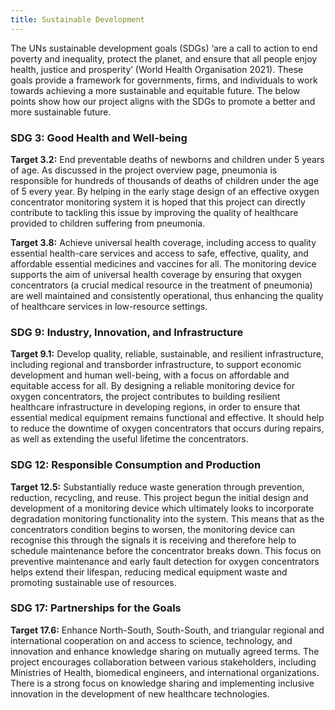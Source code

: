 ```yaml
---
title: Sustainable Development
---
```


The UNs sustainable development goals (SDGs) ‘are a call to action to end poverty and inequality, protect the planet, and ensure that all people enjoy health, justice and prosperity’ (World Health Organisation 2021). These goals provide a framework for governments, firms, and individuals to work towards achieving a more sustainable and equitable future. The below points show how our project aligns with the SDGs to promote a better and more sustainable future.

### SDG 3: Good Health and Well-being

**Target 3.2:** End preventable deaths of newborns and children under 5 years of age.
As discussed in the project overview page, pneumonia is responsible for hundreds of thousands of deaths of children under the age of 5 every year. By helping in the early stage design of an effective oxygen concentrator monitoring system it is hoped that this project can directly contribute to tackling this issue by improving the quality of healthcare provided to children suffering from pneumonia.

**Target 3.8:** Achieve universal health coverage, including access to quality essential health-care services and access to safe, effective, quality, and affordable essential medicines and vaccines for all.
The monitoring device supports the aim of universal health coverage by ensuring that oxygen concentrators (a crucial medical resource in the treatment of pneumonia) are well maintained and consistently operational, thus enhancing the quality of healthcare services in low-resource settings.

### SDG 9: Industry, Innovation, and Infrastructure

**Target 9.1:** Develop quality, reliable, sustainable, and resilient infrastructure, including regional and transborder infrastructure, to support economic development and human well-being, with a focus on affordable and equitable access for all.
By designing a reliable monitoring device for oxygen concentrators, the project contributes to building resilient healthcare infrastructure in developing regions, in order to ensure that essential medical equipment remains functional and effective. It should help to reduce the downtime of oxygen concentrators that occurs during repairs, as well as extending the useful lifetime the concentrators.

### SDG 12: Responsible Consumption and Production

**Target 12.5:** Substantially reduce waste generation through prevention, reduction, recycling, and reuse.
This project begun the initial design and development of a monitoring device which ultimately looks to incorporate degradation monitoring functionality into the system. This means that as the concentrators condition begins to worsen, the monitoring device can recognise this through the signals it is receiving and therefore help to schedule maintenance before the concentrator breaks down. This focus on preventive maintenance and early fault detection for oxygen concentrators helps extend their lifespan, reducing medical equipment waste and promoting sustainable use of resources.

### SDG 17: Partnerships for the Goals

**Target 17.6:** Enhance North-South, South-South, and triangular regional and international cooperation on and access to science, technology, and innovation and enhance knowledge sharing on mutually agreed terms.
The project encourages collaboration between various stakeholders, including Ministries of Health, biomedical engineers, and international organizations. There is a strong focus on knowledge sharing and implementing inclusive innovation in the development of new healthcare technologies.
